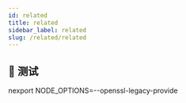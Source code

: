 ```yaml
---
id: related
title: related
sidebar_label: related
slug: /related/related
---
```


## 🤠 测试
nexport NODE_OPTIONS=--openssl-legacy-provide
